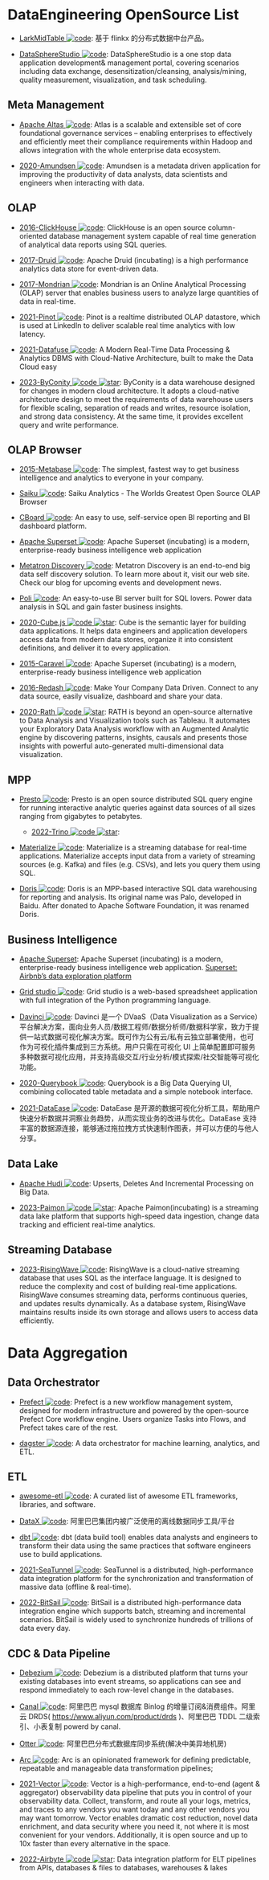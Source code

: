 # DataEngineering OpenSource List

- [LarkMidTable ![code](https://ng-tech.icu/assets/code.svg)](https://github.com/wxgzgl/LarkMidTable): 基于 flinkx 的分布式数据中台产品。

- [DataSphereStudio ![code](https://ng-tech.icu/assets/code.svg)](https://github.com/WeBankFinTech/DataSphereStudio): DataSphereStudio is a one stop data application development& management portal, covering scenarios including data exchange, desensitization/cleansing, analysis/mining, quality measurement, visualization, and task scheduling.

## Meta Management

- [Apache Altas ![code](https://ng-tech.icu/assets/code.svg)](https://atlas.apache.org/#/): Atlas is a scalable and extensible set of core foundational governance services – enabling enterprises to effectively and efficiently meet their compliance requirements within Hadoop and allows integration with the whole enterprise data ecosystem.

- [2020-Amundsen ![code](https://ng-tech.icu/assets/code.svg)](https://github.com/amundsen-io/amundsen): Amundsen is a metadata driven application for improving the productivity of data analysts, data scientists and engineers when interacting with data.

## OLAP

- [2016-ClickHouse ![code](https://ng-tech.icu/assets/code.svg)](https://ClickHouse.yandex/): ClickHouse is an open source column-oriented database management system capable of real time generation of analytical data reports using SQL queries.

- [2017-Druid ![code](https://ng-tech.icu/assets/code.svg)](http://druid.io/): Apache Druid (incubating) is a high performance analytics data store for event-driven data.

- [2017-Mondrian ![code](https://ng-tech.icu/assets/code.svg)](https://github.com/pentaho/mondrian): Mondrian is an Online Analytical Processing (OLAP) server that enables business users to analyze large quantities of data in real-time.

- [2021-Pinot ![code](https://ng-tech.icu/assets/code.svg)](https://github.com/linkedin/pinot): Pinot is a realtime distributed OLAP datastore, which is used at LinkedIn to deliver scalable real time analytics with low latency.

- [2021-Datafuse ![code](https://ng-tech.icu/assets/code.svg)](https://github.com/datafuselabs/datafuse): A Modern Real-Time Data Processing & Analytics DBMS with Cloud-Native Architecture, built to make the Data Cloud easy

- [2023-ByConity ![code](https://ng-tech.icu/assets/code.svg) ![star](https://img.shields.io/github/stars/ByConity/ByConity)](https://github.com/ByConity/ByConity): ByConity is a data warehouse designed for changes in modern cloud architecture. It adopts a cloud-native architecture design to meet the requirements of data warehouse users for flexible scaling, separation of reads and writes, resource isolation, and strong data consistency. At the same time, it provides excellent query and write performance.

## OLAP Browser

- [2015-Metabase ![code](https://ng-tech.icu/assets/code.svg)](https://github.com/metabase/metabase): The simplest, fastest way to get business intelligence and analytics to everyone in your company.

- [Saiku ![code](https://ng-tech.icu/assets/code.svg)](https://github.com/OSBI/saiku): Saiku Analytics - The Worlds Greatest Open Source OLAP Browser

- [CBoard ![code](https://ng-tech.icu/assets/code.svg)](https://github.com/TuiQiao/CBoard): An easy to use, self-service open BI reporting and BI dashboard platform.

- [Apache Superset ![code](https://ng-tech.icu/assets/code.svg)](https://github.com/apache/incubator-superset): Apache Superset (incubating) is a modern, enterprise-ready business intelligence web application

- [Metatron Discovery ![code](https://ng-tech.icu/assets/code.svg)](https://github.com/metatron-app/metatron-discovery): Metatron Discovery is an end-to-end big data self discovery solution. To learn more about it, visit our web site. Check our blog for upcoming events and development news.

- [Poli ![code](https://ng-tech.icu/assets/code.svg)](https://github.com/shzlw/poli): An easy-to-use BI server built for SQL lovers. Power data analysis in SQL and gain faster business insights.

- [2020-Cube.js ![code](https://ng-tech.icu/assets/code.svg) ![star](https://img.shields.io/github/stars/cube-js/cube)](https://github.com/cube-js/cube): Cube is the semantic layer for building data applications. It helps data engineers and application developers access data from modern data stores, organize it into consistent definitions, and deliver it to every application.

- [2015-Caravel ![code](https://ng-tech.icu/assets/code.svg)](https://github.com/airbnb/caravel): Apache Superset (incubating) is a modern, enterprise-ready business intelligence web application

- [2016-Redash ![code](https://ng-tech.icu/assets/code.svg)](https://github.com/getredash/redash): Make Your Company Data Driven. Connect to any data source, easily visualize, dashboard and share your data.

- [2020-Rath ![code](https://ng-tech.icu/assets/code.svg) ![star](https://img.shields.io/github/stars/Kanaries/Rath)](https://github.com/Kanaries/Rath): RATH is beyond an open-source alternative to Data Analysis and Visualization tools such as Tableau. It automates your Exploratory Data Analysis workflow with an Augmented Analytic engine by discovering patterns, insights, causals and presents those insights with powerful auto-generated multi-dimensional data visualization.

## MPP

- [Presto ![code](https://ng-tech.icu/assets/code.svg)](https://prestodb.io/): Presto is an open source distributed SQL query engine for running interactive analytic queries against data sources of all sizes ranging from gigabytes to petabytes.

  - [2022-Trino ![code](https://ng-tech.icu/assets/code.svg) ![star](https://img.shields.io/github/stars/trinodb/trino)](https://github.com/trinodb/trino):

- [Materialize ![code](https://ng-tech.icu/assets/code.svg)](https://materialize.com/docs/): Materialize is a streaming database for real-time applications. Materialize accepts input data from a variety of streaming sources (e.g. Kafka) and files (e.g. CSVs), and lets you query them using SQL.

- [Doris ![code](https://ng-tech.icu/assets/code.svg)](https://github.com/apache/incubator-doris): Doris is an MPP-based interactive SQL data warehousing for reporting and analysis. Its original name was Palo, developed in Baidu. After donated to Apache Software Foundation, it was renamed Doris.

## Business Intelligence

- [Apache Superset](https://github.com/apache/incubator-superset): Apache Superset (incubating) is a modern, enterprise-ready business intelligence web application. [Superset: Airbnb’s data exploration platform](https://parg.co/bIh)

- [Grid studio ![code](https://ng-tech.icu/assets/code.svg)](https://github.com/ricklamers/gridstudio): Grid studio is a web-based spreadsheet application with full integration of the Python programming language.

- [Davinci ![code](https://ng-tech.icu/assets/code.svg)](https://edp963.github.io/davinci/): Davinci 是一个 DVaaS（Data Visualization as a Service）平台解决方案，面向业务人员/数据工程师/数据分析师/数据科学家，致力于提供一站式数据可视化解决方案。既可作为公有云/私有云独立部署使用，也可作为可视化插件集成到三方系统。用户只需在可视化 UI 上简单配置即可服务多种数据可视化应用，并支持高级交互/行业分析/模式探索/社交智能等可视化功能。

- [2020-Querybook ![code](https://ng-tech.icu/assets/code.svg)](https://github.com/pinterest/querybook): Querybook is a Big Data Querying UI, combining collocated table metadata and a simple notebook interface.

- [2021-DataEase ![code](https://ng-tech.icu/assets/code.svg)](https://github.com/dataease/dataease): DataEase 是开源的数据可视化分析工具，帮助用户快速分析数据并洞察业务趋势，从而实现业务的改进与优化。DataEase 支持丰富的数据源连接，能够通过拖拉拽方式快速制作图表，并可以方便的与他人分享。

## Data Lake

- [Apache Hudi ![code](https://ng-tech.icu/assets/code.svg)](https://github.com/apache/incubator-hudi): Upserts, Deletes And Incremental Processing on Big Data.

- [2023-Paimon ![code](https://ng-tech.icu/assets/code.svg) ![star](https://img.shields.io/github/stars/apache/incubator-paimon)](https://github.com/apache/incubator-paimon): Apache Paimon(incubating) is a streaming data lake platform that supports high-speed data ingestion, change data tracking and efficient real-time analytics.

## Streaming Database

- [2023-RisingWave ![code](https://ng-tech.icu/assets/code.svg)](https://github.com/singularity-data/risingwave): RisingWave is a cloud-native streaming database that uses SQL as the interface language. It is designed to reduce the complexity and cost of building real-time applications. RisingWave consumes streaming data, performs continuous queries, and updates results dynamically. As a database system, RisingWave maintains results inside its own storage and allows users to access data efficiently.

# Data Aggregation

## Data Orchestrator

- [Prefect ![code](https://ng-tech.icu/assets/code.svg)](https://github.com/PrefectHQ/prefect): Prefect is a new workflow management system, designed for modern infrastructure and powered by the open-source Prefect Core workflow engine. Users organize Tasks into Flows, and Prefect takes care of the rest.

- [dagster ![code](https://ng-tech.icu/assets/code.svg)](https://github.com/dagster-io/dagster): A data orchestrator for machine learning, analytics, and ETL.

## ETL

- [awesome-etl ![code](https://ng-tech.icu/assets/code.svg)](https://github.com/pawl/awesome-etl#workflow-managementengines): A curated list of awesome ETL frameworks, libraries, and software.

- [DataX ![code](https://ng-tech.icu/assets/code.svg)](https://github.com/alibaba/DataX): 阿里巴巴集团内被广泛使用的离线数据同步工具/平台

- [dbt ![code](https://ng-tech.icu/assets/code.svg)](https://github.com/fishtown-analytics/dbt): dbt (data build tool) enables data analysts and engineers to transform their data using the same practices that software engineers use to build applications.

- [2021-SeaTunnel ![code](https://ng-tech.icu/assets/code.svg)](https://github.com/apache/incubator-seatunnel): SeaTunnel is a distributed, high-performance data integration platform for the synchronization and transformation of massive data (offline & real-time).

- [2022-BitSail ![code](https://ng-tech.icu/assets/code.svg)](https://github.com/bytedance/bitsail): BitSail is a distributed high-performance data integration engine which supports batch, streaming and incremental scenarios. BitSail is widely used to synchronize hundreds of trillions of data every day.

## CDC & Data Pipeline

- [Debezium ![code](https://ng-tech.icu/assets/code.svg)](https://debezium.io/docs/tutorial/): Debezium is a distributed platform that turns your existing databases into event streams, so applications can see and respond immediately to each row-level change in the databases.

- [Canal ![code](https://ng-tech.icu/assets/code.svg)](https://github.com/alibaba/canal): 阿里巴巴 mysql 数据库 Binlog 的增量订阅&消费组件。阿里云 DRDS( https://www.aliyun.com/product/drds )、阿里巴巴 TDDL 二级索引、小表复制 powerd by canal.

- [Otter ![code](https://ng-tech.icu/assets/code.svg)](https://github.com/alibaba/otter): 阿里巴巴分布式数据库同步系统(解决中美异地机房)

- [Arc ![code](https://ng-tech.icu/assets/code.svg)](https://arc.tripl.ai/): Arc is an opinionated framework for defining predictable, repeatable and manageable data transformation pipelines;

- [2021-Vector ![code](https://ng-tech.icu/assets/code.svg)](https://github.com/vectordotdev/vector): Vector is a high-performance, end-to-end (agent & aggregator) observability data pipeline that puts you in control of your observability data. Collect, transform, and route all your logs, metrics, and traces to any vendors you want today and any other vendors you may want tomorrow. Vector enables dramatic cost reduction, novel data enrichment, and data security where you need it, not where it is most convenient for your vendors. Additionally, it is open source and up to 10x faster than every alternative in the space.

- [2022-Airbyte ![code](https://ng-tech.icu/assets/code.svg) ![star](https://img.shields.io/github/stars/airbytehq/airbyte)](https://github.com/airbytehq/airbyte): Data integration platform for ELT pipelines from APIs, databases & files to databases, warehouses & lakes
